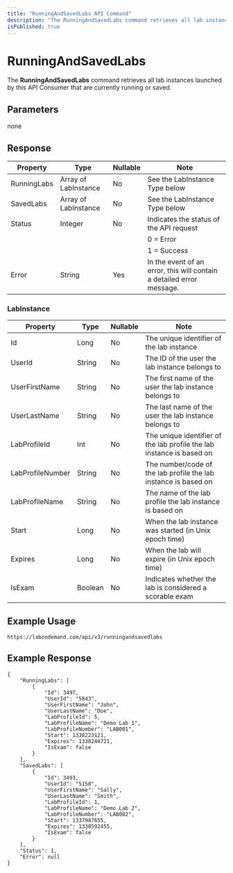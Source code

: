 ```yaml
---
title: "RunningAndSavedLabs API Command"
description: "The RunningAndSavedLabs command retrieves all lab instances launched by this API Consumer that are currently running or saved."
isPublished: true
---
```


# RunningAndSavedLabs

The **RunningAndSavedLabs** command retrieves all lab instances launched by this API Consumer that are currently running or saved.

## Parameters

none

## Response

|Property|Type|Nullable|Note
|--- |--- |--- |--- |
|RunningLabs|Array of LabInstance|No|See the LabInstance Type below|
|SavedLabs|Array of LabInstance|No|See the LabInstance Type below|
|Status|Integer|No|Indicates the status of the API request
||||0 = Error
||||1 = Success|
|Error|String|Yes|In the event of an error, this will contain a detailed error message.|

### LabInstance

|Property|Type|Nullable|Note
|--- |--- |--- |--- |
|Id|Long|No|The unique identifier of the lab instance|
|UserId|String|No|The ID of the user the lab instance belongs to|
|UserFirstName|String|No|The first name of the user the lab instance belongs to|
|UserLastName|String|No|The last name of the user the lab instance belongs to|
|LabProfileId|Int|No|The unique identifier of the lab profile the lab instance is based on|
|LabProfileNumber|String|No|The number/code of the lab profile the lab instance is based on|
|LabProfileName|String|No|The name of the lab profile the lab instance is based on|
|Start|Long|No|When the lab instance was started (in Unix epoch time)|
|Expires|Long|No|When the lab will expire (in Unix epoch time)|
|IsExam|Boolean|No|Indicates whether the lab is considered a scorable exam|

## Example Usage

```
https://labondemand.com/api/v3/runningandsavedlabs
```

## Example Response

```linenums
{
    "RunningLabs": [
        {
            "Id": 3497,
            "UserId": "5843",
            "UserFirstName": "John",
            "UserLastName": "Doe",
            "LabProfileId": 5,
            "LabProfileName": "Demo Lab 1",
            "LabProfileNumber": "LAB001",
            "Start": 1338223121,
            "Expires": 1338244721,
            "IsExam": false
        }
    ],
    "SavedLabs": [
        {
            "Id": 3493,
            "UserId": "5158",
            "UserFirstName": "Sally",
            "UserLastName": "Smith",
            "LabProfileId": 1,
            "LabProfileName": "Demo Lab 2",
            "LabProfileNumber": "LAB002",
            "Start": 1337987655,
            "Expires": 1338592455,
            "IsExam": false
        }
    ],
    "Status": 1,
    "Error": null
}
```
